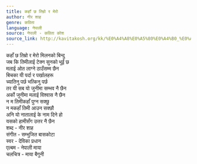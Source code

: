 ```yaml
---
title: कहाँ छ तिम्रो र मेरो
author: नीर शाह
genre: कविता
language: नेपाली
source: नेपाली - कविता कोश
source_link: http://kavitakosh.org/kk/%E0%A4%A8%E0%A5%80%E0%A4%B0_%E0%A4%B6%E0%A4%BE%E0%A4%B9
---
```


कहाँ छ तिम्रो र मेरो मिलनको बिन्दु  
जब कि तिमीलाई टेक्न सुनको भूईं छ  
मलाई ओत लाग्ने ठाउँसम्म छैन  
बिचका यी पर्दा र पर्खालहरू  
च्यातिनु पर्छ भत्किनु पर्छ  
तर यी सब यो जुनीमा सम्भव नै छैन  
अर्को जुनीमा मलाई विश्वास नै छैन  
न म तिमीकहाँ पुग्न सक्छु  
न मकहाँ तिमी आउन सक्छौ  
अनि यो नातालाई के नाम दिने हो  
यसको हामीसँग उत्तर नै छैन  
शब्द - नीर शाह  
संगीत - सम्भुजित बासकोटा  
स्वर - देविका प्रधान  
एल्बम - नेपाली माया  
चलचित्र - माया बैगुनी
